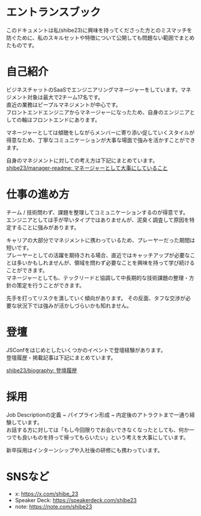 # エントランスブック

このドキュメントは私(shibe23)に興味を持ってくださった方とのミスマッチを防ぐために、私のスキルセットや特徴について公開しても問題ない範囲でまとめたものです。

# 自己紹介

ビジネスチャットのSaaSでエンジニアリングマネージャーをしています。マネジメント対象は最大で2チーム17名です。  
直近の業務はピープルマネジメントが中心です。  
フロントエンドエンジニアからマネージャーになったため、自身のエンジニアとしての軸はフロントエンドにあります。

マネージャーとしては傾聴をしながらメンバーに寄り添い促していくスタイルが得意なため、丁寧なコミュニケーションが大事な場面で強みを活かすことができます。

自身のマネジメントに対しての考え方は下記にまとめています。  
[shibe23/manager-readme: マネージャーとして大事にしていること](https://github.com/shibe23/manager-readme)

# 仕事の進め方
チーム / 技術問わず、課題を整理してコミュニケーションするのが得意です。  
エンジニアとしては手が早いタイプではありませんが、泥臭く調査して原因を特定することに強みがあります。

キャリアの大部分でマネジメントに携わっているため、プレーヤーだった期間は短いです。  
プレーヤーとしての活躍を期待される場合、直近ではキャッチアップが必要なことは多いかもしれませんが、領域を問わず必要なことを興味を持って学び続けることができます。  
マネージャーとしても、テックリードと協調して中長期的な技術課題の整理・方針の策定を行うことができます。

先手を打ってリスクを潰していく傾向があります。
その反面、タフな交渉が必要な状況下では強みが活かしづらいかも知れません。

# 登壇
JSConfをはじめとしたいくつかのイベントで登壇経験があります。  
登壇履歴・掲載記事は下記にまとめています。

[shibe23/biography: 登壇履歴](https://github.com/shibe23/biography/blob/main/presentations.md)

# 採用
Job Descriptionの定義 ~ パイプライン形成 ~ 内定後のアトラクトまで一通り経験しています。  
お話する方に対しては「もし今回限りでお会いできなくなったとしても、何か一つでも良いものを持って帰ってもらいたい」という考えを大事にしています。

新卒採用はインターンシップや入社後の研修にも携わっています。

# SNSなど
- x: https://x.com/shibe_23
- Speaker Deck: https://speakerdeck.com/shibe23
- note: https://note.com/shibe23


